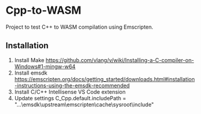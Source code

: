 # Cpp-to-WASM
Project to test C++ to WASM compilation using Emscripten.

## Installation

1. Install Make https://github.com/vlang/v/wiki/Installing-a-C-compiler-on-Windows#1-mingw-w64
2. Install emsdk https://emscripten.org/docs/getting_started/downloads.html#installation-instructions-using-the-emsdk-recommended
3. Install C/C++ Intellisense VS Code extension
4. Update settings C_Cpp.default.includePath = "...\emsdk\upstream\emscripten\cache\sysroot\include"
